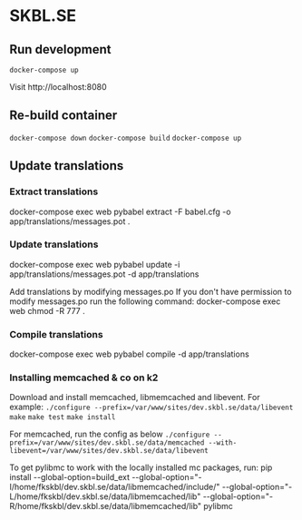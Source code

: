 # SKBL.SE

## Run development

`docker-compose up`

Visit http://localhost:8080

## Re-build container
`docker-compose down`
`docker-compose build`
`docker-compose up`

## Update translations

### Extract translations
docker-compose exec web pybabel extract -F babel.cfg -o app/translations/messages.pot .

### Update translations
docker-compose exec web pybabel update -i app/translations/messages.pot -d app/translations

Add translations by modifying messages.po
If you don't have permission to modify messages.po run the following command:
docker-compose exec web chmod -R 777 .

### Compile translations
docker-compose exec web pybabel compile -d app/translations

### Installing memcached & co on k2
Download and install memcached, libmemcached and libevent.
For example:
`./configure --prefix=/var/www/sites/dev.skbl.se/data/libevent`
`make`
`make test`
`make install`

For memcached, run the config as below
`./configure --prefix=/var/www/sites/dev.skbl.se/data/memcached --with-libevent=/var/www/sites/dev.skbl.se/data/libevent`

To get pylibmc to work with the locally installed mc packages, run:
pip install --global-option=build_ext --global-option="-I/home/fkskbl/dev.skbl.se/data/libmemcached/include/" --global-option="-L/home/fkskbl/dev.skbl.se/data/libmemcached/lib" --global-option="-R/home/fkskbl/dev.skbl.se/data/libmemcached/lib" pylibmc


